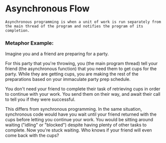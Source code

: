 # Asynchronous Flow

`Asynchronous programming is when a unit of work is run separately from the main thread of the program and notifies the program of its completion.`

### Metaphor Example:
Imagine you and a friend are preparing for a party.

For this party that you're throwing, you (the main program thread) tell your friend (the asynchronous function) that you need them to get cups for the party. While they are getting cups, you are making the rest of the preparations based on your immaculate party prep schedule.

You don't need your friend to complete their task of retrieving cups in order to continue with your work. You send them on their way, and await their call to tell you if they were successful.

This differs from synchronous programming. In the same situation, synchronous code would have you wait until your friend returned with the cups before letting you continue your work. You would be sitting around waiting ("idling" or "blocked") despite having plenty of other tasks to complete. Now you're stuck waiting. Who knows if your friend will even come back with the cups?